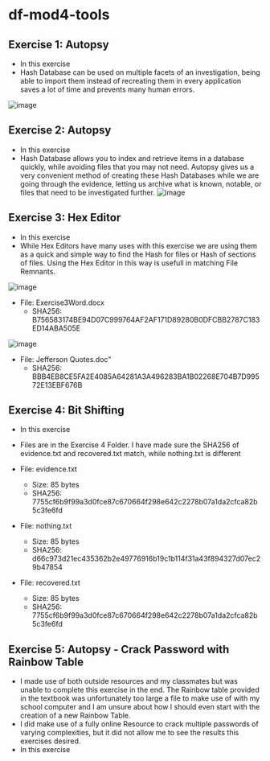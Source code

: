 # df-mod4-tools

## Exercise 1: Autopsy
* In this exercise
* Hash Database can be used on multiple facets of an investigation, being able to import them instead of recreating them in every application saves a lot of time and prevents many human errors.

![image](https://user-images.githubusercontent.com/93896867/230701925-d7c7751e-d80d-479a-be9a-a9c2fa410b81.png)

## Exercise 2: Autopsy
* In this exercise
* Hash Database allows you to index and retrieve items in a database quickly, while avoiding files that you may not need. Autopsy gives us a very convenient method of creating these Hash Databases while we are going through the evidence, letting us archive what is known, notable, or files that need to be investigated further. 
![image](https://user-images.githubusercontent.com/93896867/230702043-852e1f78-8965-4b4f-92d4-157a744d4f29.png)

## Exercise 3: Hex Editor
* In this exercise
* While Hex Editors have many uses with this exercise we are using them as a quick and simple way to find the Hash for files or Hash of sections of files. Using the Hex Editor in this way is usefull in matching File Remnants.

![image](https://user-images.githubusercontent.com/93896867/230702312-cde0dc1f-2f13-4521-9552-0b6581c8dce7.png)
* File: Exercise3Word.docx
  - SHA256: B756583174BE94D07C999764AF2AF171D89280B0DFCBB2787C183ED14ABA505E

![image](https://user-images.githubusercontent.com/93896867/230702435-e9d3a674-2f0b-4a52-8224-d69225d648fb.png)
* File: Jefferson Quotes.doc" 
  - SHA256: BBB4EB8CE5FA2E4085A64281A3A496283BA1B02268E704B7D99572E13EBF676B

## Exercise 4: Bit Shifting
* In this exercise
* Files are in the Exercise 4 Folder. I have made sure the SHA256 of evidence.txt and recovered.txt match, while nothing.txt is different

* File: evidence.txt
  - Size: 85 bytes
  - SHA256: 7755cf6b9f99a3d0fce87c670664f298e642c2278b07a1da2cfca82b5c3fe6fd

* File: nothing.txt
  - Size: 85 bytes
  - SHA256: d66c973d21ec435362b2e49776916b19c1b114f31a43f894327d07ec29b47854

* File: recovered.txt
  - Size: 85 bytes
  - SHA256: 7755cf6b9f99a3d0fce87c670664f298e642c2278b07a1da2cfca82b5c3fe6fd

## Exercise 5: Autopsy - Crack Password with Rainbow Table
* I made use of both outside resources and my classmates but was unable to complete this exercise in the end. The Rainbow table provided in the textbook was unfortunately too large a file to make use of with my school computer and I am unsure about how I should even start with the creation of a new Rainbow Table.
* I did make use of a fully online Resource to crack multiple passwords of varying complexities, but it did not allow me to see the results this exercises desired.
* In this exercise

